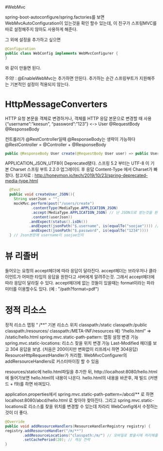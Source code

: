 #WebMvc

spring-boot-autoconfigure/spring.factories를 보면
WebMvcAutoConfiguration이 있는것을 확인 할수 있는데, 이 친구가 스프링MVC를 따로 설정해주지 않아도 사용하게 해준다.
  
그 외에 설정을 추가하고 싶으면
```java
@Configuration
public class WebConfig implements WebMvcConfigurer {
}
```
와 같이 만들면 된다.

주의! : @EnableWebMvc는 추가하면 안된다. 추가하는 순간 스프링부트가 지원해주는 기본적인 설정이 적용되지 않는다.
 
# HttpMessageConverters
HTTP 요청 본문을 객체로 변경하거나, 객체를 HTTP 응답 본문으로 변경할 때 사용 {“username”:”keesun”, “password”:”123”} <-> User
@RequestBody
@ResponseBody

컨트롤러가 @RestController일때
@ResponseBody는 생략이 가능하다
@RestController = @Controller + @ResponseBody 
```java
public @ResponseBody User create(@RequestBody User user) => public User create(@RequestBody User user)
```

APPLICATION_JSON_UTF8이 Deprecated됐다.
스프링 5.2 부터는 UTF-8 이 기본 Charset
스프링 부트 2.2.0 업그레이드 후 응답 Content-Type 에서 Charset가 빠졌다.
참고자료 : http://honeymon.io/tech/2019/10/23/spring-deprecated-media-type.html


```java
  @Test
  public void createUser_JSON(){
    String userJson = "";
    mockMvc.perform(post("/users/create")
            .contentType(MediaType.APPLICATION_JSON)
            .accept(MediaType.APPLICATION_JSON) // 난 JSON으로 받는것을 원한다.
            .content(userJson))
           .andExpect(status().isOk())
           .andExpect(jsonPath("$.username", is(equalTo("soojae")))) //is와 equalTo 모두 Matchers에 있는것들로 import해야한다.
           .andExpect(jsonPath("$.password", is(equalTo("1234"))))
  } // Json본문에 username이 soojae인지
```

# 뷰 리졸버
들어오는 요청의 accept헤더에 따라 응답이 달라진다.
accept헤더는 브라우저나 클라이언트가 어떠한 타입의 응답을 원한다고 서버에게 알려주는것.
그래서 accept헤더에 따라 응답이 달라질 수 있다.
accept헤더에 없는 것들이 있을때는
format이라는 파라미터를 이용할수도 있다. (예 : "/path?format=pdf")

# 정적 리소스
정적 리소스 맵핑 “ /**”
기본 리소스 위치
classpath:/static
classpath:/public
classpath:/resources/
classpath:/META-INF/resources
예) “/hello.html” => /static/hello.html
spring.mvc.static-path-pattern: 맵핑 설정 변경 가능
spring.mvc.static-locations: 리소스 찾을 위치 변경 가능
Last-Modified 헤더를 보고 304 응답을 보냄. (처음은 200이지만 변화없이 리프레시 하면 304응답)
ResourceHttpRequestHandler가 처리함.
WebMvcConfigurer의 addRersourceHandlers로 커스터마이징 할 수 있음


resources/static에 hello.html파일을 추가한 뒤,
http://localhost:8080/hello.html에 들어가보면 hello.html의 내용이 나온다.
hello.html의 내용을 바꾼후, 재 빌드 (커맨드 + f9)를 하면 바껴있다.

application.properties에서 
spring.mvc.static-path-pattern=/abcd/**
로 하면
localhost:8080/abcd/hello.html 로 찾아야 찾아진다.
그리고 spring.mvc.static-locations로 리소스를 찾을 위치를 변경할 수 있는데 차라리 WebConfig에서 수정하는 것이 더 좋다.
```java
@Override
public void addResourceHandlers(ResourceHandlerRegistry registry) {
registry.addResourceHandler("/m/**")
        .addResourceLocations("classpath:/m/") // 모바일로 봤을시에 처리해줄 수 있다.
        .setCachePeriod(20); // 캐싱 전략
}
```
